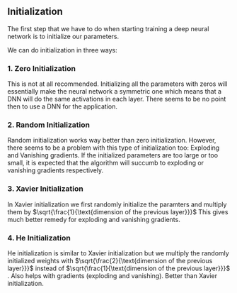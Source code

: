 ## Initialization

The first step that we have to do when starting training a deep neural network is to initialize our parameters.

We can do initialization in three ways:

### 1. Zero Initialization

This is not at all recommended. Initializing all the parameters with zeros will essentially make the neural network a symmetric
one which means that a DNN will do the same activations in each layer. There seems to be no point then to use a DNN for
the application.


### 2. Random Initialization

Random initialization works way better than zero initialization. However, there seems to be a problem with this type of
initialization too: Exploding and Vanishing gradients. If the initialized parameters are too large or too small, it is
expected that the algorithm will succumb to exploding or vanishing gradients respectively.


### 3. Xavier Initialization

In Xavier initialization we first randomly initialize the paramters and multiply them by $\sqrt{\frac{1}{\text{dimension of the previous layer}}}$ This gives much better remedy for exploding and vanishing gradients.


### 4. He Initialization

He initialization is similar to Xavier initialization but we multiply the randomly initialized weights with $\sqrt{\frac{2}{\text{dimension of the previous layer}}}$ instead of $\sqrt{\frac{1}{\text{dimension of the previous layer}}}$ . Also helps with gradients (exploding and vanishing). Better than Xavier initialization.